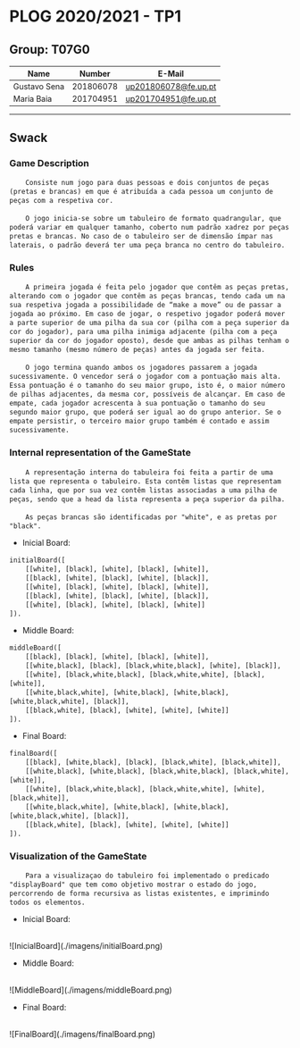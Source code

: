 # PLOG 2020/2021 - TP1

## Group: T07G0

| Name             | Number    | E-Mail              |
| ---------------- | --------- | ------------------- |
| Gustavo Sena     | 201806078 | up201806078@fe.up.pt|
| Maria Baia       | 201704951 | up201704951@fe.up.pt|

----
## ****Swack****

### ****Game Description****
        Consiste num jogo para duas pessoas e dois conjuntos de peças (pretas e brancas) em que é atribuída a cada pessoa um conjunto de peças com a respetiva cor.
    
        O jogo inicia-se sobre um tabuleiro de formato quadrangular, que poderá variar em qualquer tamanho, coberto num padrão xadrez por peças pretas e brancas. No caso de o tabuleiro ser de dimensão ímpar nas laterais, o padrão deverá ter uma peça branca no centro do tabuleiro.

### ****Rules****
        A primeira jogada é feita pelo jogador que contêm as peças pretas, alterando com o jogador que contêm as peças brancas, tendo cada um na sua respetiva jogada a possibilidade de “make a move” ou de passar a jogada ao próximo. Em caso de jogar, o respetivo jogador poderá mover a parte superior de uma pilha da sua cor (pilha com a peça superior da cor do jogador), para uma pilha inimiga adjacente (pilha com a peça superior da cor do jogador oposto), desde que ambas as pilhas tenham o mesmo tamanho (mesmo número de peças) antes da jogada ser feita.

        O jogo termina quando ambos os jogadores passarem a jogada sucessivamente. O vencedor será o jogador com a pontuação mais alta. Essa pontuação é o tamanho do seu maior grupo, isto é, o maior número de pilhas adjacentes, da mesma cor, possíveis de alcançar. Em caso de empate, cada jogador acrescenta à sua pontuação o tamanho do seu segundo maior grupo, que poderá ser igual ao do grupo anterior. Se o empate persistir, o terceiro maior grupo também é contado e assim sucessivamente.



### ****Internal representation of the GameState****

        A representação interna do tabuleira foi feita a partir de uma lista que representa o tabuleiro. Esta contêm listas que representam cada linha, que por sua vez contêm listas associadas a uma pilha de peças, sendo que a head da lista representa a peça superior da pilha.

        As peças brancas são identificadas por "white", e as pretas por "black".

- Inicial Board:
```
initialBoard([
    [[white], [black], [white], [black], [white]], 
    [[black], [white], [black], [white], [black]], 
    [[white], [black], [white], [black], [white]], 
    [[black], [white], [black], [white], [black]], 
    [[white], [black], [white], [black], [white]]
]).
```

- Middle Board:
```
middleBoard([
    [[black], [black], [white], [black], [white]], 
    [[white,black], [black], [black,white,black], [white], [black]], 
    [[white], [black,white,black], [black,white,white], [black], [white]], 
    [[white,black,white], [white,black], [white,black], [white,black,white], [black]], 
    [[black,white], [black], [white], [white], [white]]
]).
```

- Final Board:
```
finalBoard([
    [[black], [white,black], [black], [black,white], [black,white]], 
    [[white,black], [white,black], [black,white,black], [black,white], [white]], 
    [[white], [black,white,black], [black,white,white], [white], [black,white]], 
    [[white,black,white], [white,black], [white,black], [white,black,white], [black]], 
    [[black,white], [black], [white], [white], [white]]
]).
```

### ****Visualization of the GameState****

        Para a visualizaçao do tabuleiro foi implementado o predicado "displayBoard" que tem como objetivo mostrar o estado do jogo, percorrendo de forma recursiva as listas existentes, e imprimindo todos os elementos.

- Inicial Board:
<br>
![InicialBoard](./imagens/initialBoard.png)

- Middle Board:
<br>
![MiddleBoard](./imagens/middleBoard.png)

- Final Board:
<br>
![FinalBoard](./imagens/finalBoard.png)